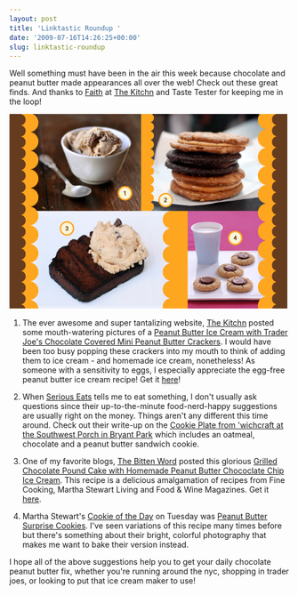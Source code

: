 ```yaml
---
layout: post
title: 'Linktastic Roundup '
date: '2009-07-16T14:26:25+00:00'
slug: linktastic-roundup
---
```

Well something must have been in the air this week because chocolate and peanut butter made appearances all over the web! Check out these great finds. And thanks to <a href="http://www.thekitchn.com/thekitchn/team">Faith</a> at <a href="http://www.thekitchn.com/">The Kitchn</a> and Taste Tester for keeping me in the loop!

<img src='/images/uploads/2009/07/cpb_roundup2.jpg' alt='Linktastic Roundup' class="yellowborder" />

1. The ever awesome and super tantalizing website, <a href="http://www.thekitchn.com/">The Kitchn</a> posted some mouth-watering pictures of a <a href="http://www.thekitchn.com/thekitchn/summer/recipe-peanut-butter-ice-cream-with-trader-joes-chocolatecovered-peanut-butter-crackers-089524">Peanut Butter Ice Cream with Trader Joe's Chocolate Covered Mini Peanut Butter Crackers</a>. I would have been too busy popping these crackers into my mouth to think of adding them to ice cream - and homemade ice cream, nonetheless! As someone with a sensitivity to eggs, I especially appreciate the egg-free peanut butter ice cream recipe! Get it <a href="http://www.thekitchn.com/thekitchn/summer/recipe-peanut-butter-ice-cream-with-trader-joes-chocolatecovered-peanut-butter-crackers-089524">here</a>!

2. When <a href="http://newyork.seriouseats.com/">Serious Eats</a> tells me to eat something, I don't usually ask questions since their up-to-the-minute food-nerd-happy suggestions are usually right on the money. Things aren't any different this time around. Check out their write-up on the <a href="http://newyork.seriouseats.com/2009/07/cookie-plate-at-wichcrafts-southwest-porch-nyc-bryant-park-midtown-manhattan.html">Cookie Plate from 'wichcraft at the Southwest Porch in Bryant Park</a> which includes an oatmeal, chocolate and a peanut butter sandwich cookie.

3. One of my favorite blogs, <a href="http://thebittenword.typepad.com/thebittenword/">The Bitten Word</a> posted this glorious <a href="http://thebittenword.typepad.com/thebittenword/2009/07/grilled-chocolate-pound-cake-with-homemade-peanut-butter-chococlate-chip-ice-cream.html">Grilled Chocolate Pound Cake with Homemade Peanut Butter Chococlate Chip Ice Cream</a>. This recipe is a delicious amalgamation of recipes from Fine Cooking, Martha Stewart Living and Food & Wine Magazines. Get it <a href="http://thebittenword.typepad.com/thebittenword/2009/07/grilled-chocolate-pound-cake-with-homemade-peanut-butter-chococlate-chip-ice-cream.html">here</a>. 

4. Martha Stewart's <a href="http://www.marthastewart.com/cookie-of-the-day?rsc=wn_Homepage_Homepage">Cookie of the Day</a> on Tuesday was <a href="http://www.marthastewart.com/recipe/peanut-butter-surprise-cookies?lnc=ef2e802fb632c110VgnVCM1000003d370a0aRCRD&rsc=cookie+of+the+day_recipe_b">Peanut Butter Surprise Cookies</a>. I've seen variations of this recipe many times before but there's something about their bright, colorful photography that makes me want to bake their version instead.

I hope all of the above suggestions help you to get your daily chocolate peanut butter fix, whether you're running around the nyc, shopping in trader joes, or looking to put that ice cream maker to use!
